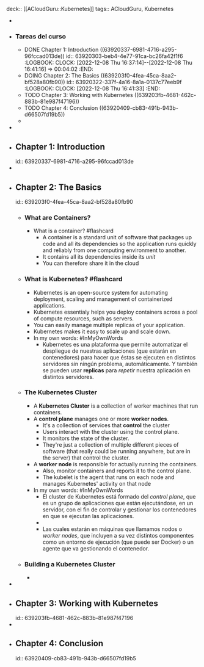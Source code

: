 deck:: [[ACloudGuru::Kubernetes]]
tags:: ACloudGuru, Kubernetes

-
- ### Tareas del curso
	- DONE Chapter 1: Introduction ((63920337-6981-4716-a295-96fccad013de))
	  id:: 63920303-beb4-4e77-91ca-bc26fa42f1f6
	  :LOGBOOK:
	  CLOCK: [2022-12-08 Thu 16:37:14]--[2022-12-08 Thu 16:41:16] =>  00:04:02
	  :END:
	- DOING Chapter 2: The Basics ((639203f0-4fea-45ca-8aa2-bf528a80fb90))
	  id:: 63920322-337f-4a16-8a1a-0137c77eeb9f
	  :LOGBOOK:
	  CLOCK: [2022-12-08 Thu 16:41:33]
	  :END:
	- TODO Chapter 3: Working with Kubernetes ((639203fb-4681-462c-883b-81e987f47196))
	- TODO Chapter 4: Conclusion ((63920409-cb83-491b-943b-d66507fd19b5))
	-
-
- ## Chapter 1: Introduction
  id:: 63920337-6981-4716-a295-96fccad013de
-
- ## Chapter 2: The Basics
  id:: 639203f0-4fea-45ca-8aa2-bf528a80fb90
	- ### What are Containers?
		- What is a container? #flashcard
			- A container is a standard unit of software that packages up code and all its dependencies so the application runs quickly and reliably from one computing environment to another.
			- It contains all its dependencies inside its *unit*
			- You can therefore share it in the cloud
	- ### What is Kubernetes? #flashcard
		- Kubernetes is an open-source system for automating deployment, scaling and management of containerized applications.
		- Kubernetes essentialy helps you deploy containers across a pool of compute resources, such as servers.
		- You can easily manage multiple replicas of your application.
		- Kubernetes makes it easy to scale up and scale down.
		- In my own words: #InMyOwnWords
			- Kubernetes es una plataforma que permite automatizar el despliegue de nuestras aplicaciones (que estarán en contenedores) para hacer que éstas se ejecuten en distintos servidores sin ningún problema, automáticamente. Y también se pueden usar **replicas** para *repetir* nuestra aplicación en distintos servidores.
	- ### The Kubernetes Cluster
		- A **Kubernetes Cluster** is a collection of worker machines that run containers.
		- A **control plane** manages one or more **worker nodes**.
			- It's a collection of services that **control** the cluster
			- Users interact with the cluster using the control plane.
			- It monitors the state of the cluster.
			- They're just a collection of multiple different pieces of software (that really could be running anywhere, but are in the server) that control the cluster.
		- A **worker node** is responsible for actually running the containers.
			- Also, monitor containers and reports it to the control plane.
			- The kubelet is the agent that runs on each node and manages Kubernetes' activity on that node
		- In my own words: #InMyOwnWords
			- El cluster de Kubernetes está formado del *control plane*, que es un grupo de aplicaciones que están ejecutándose, en un servidor, con el fin de controlar y gestionar los contenedores en que se ejecutan las aplicaciones.
			-
			- Las cuales estarán en máquinas que llamamos nodos o *worker nodes*, que incluyen a su vez distintos componentes como un entorno de ejecución (que puede ser Docker) o un agente que va gestionando el contenedor.
	- ### Building a Kubernetes Cluster
		-
-
- ## Chapter 3: Working with Kubernetes
  id:: 639203fb-4681-462c-883b-81e987f47196
-
- ## Chapter 4: Conclusion
  id:: 63920409-cb83-491b-943b-d66507fd19b5